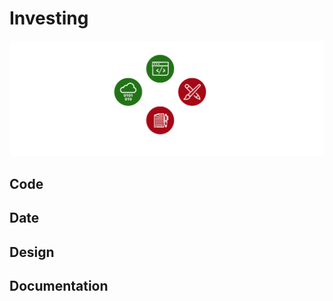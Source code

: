 # Investing

![Investing App Architecture](/documentation/asset/image/icon/dev-ops-md-long.png "Investing App Architecture")
## Code

## Date

## Design

## Documentation
